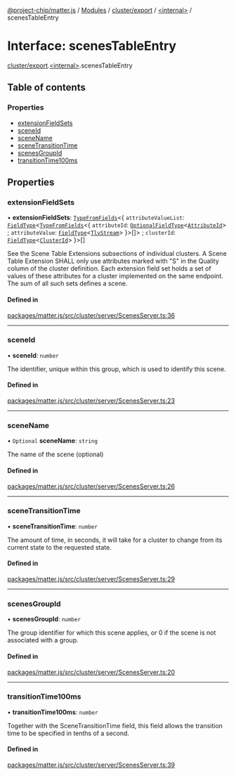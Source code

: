 [@project-chip/matter.js](../README.md) / [Modules](../modules.md) / [cluster/export](../modules/cluster_export.md) / [\<internal\>](../modules/cluster_export._internal_.md) / scenesTableEntry

# Interface: scenesTableEntry

[cluster/export](../modules/cluster_export.md).[\<internal\>](../modules/cluster_export._internal_.md).scenesTableEntry

## Table of contents

### Properties

- [extensionFieldSets](cluster_export._internal_.scenesTableEntry.md#extensionfieldsets)
- [sceneId](cluster_export._internal_.scenesTableEntry.md#sceneid)
- [sceneName](cluster_export._internal_.scenesTableEntry.md#scenename)
- [sceneTransitionTime](cluster_export._internal_.scenesTableEntry.md#scenetransitiontime)
- [scenesGroupId](cluster_export._internal_.scenesTableEntry.md#scenesgroupid)
- [transitionTime100ms](cluster_export._internal_.scenesTableEntry.md#transitiontime100ms)

## Properties

### extensionFieldSets

• **extensionFieldSets**: [`TypeFromFields`](../modules/tlv_export.md#typefromfields)\<\{ `attributeValueList`: [`FieldType`](tlv_export.FieldType.md)\<[`TypeFromFields`](../modules/tlv_export.md#typefromfields)\<\{ `attributeId`: [`OptionalFieldType`](tlv_export.OptionalFieldType.md)\<[`AttributeId`](../modules/datatype_export.md#attributeid)\> ; `attributeValue`: [`FieldType`](tlv_export.FieldType.md)\<[`TlvStream`](../modules/tlv_export.md#tlvstream)\>  }\>[]\> ; `clusterId`: [`FieldType`](tlv_export.FieldType.md)\<[`ClusterId`](../modules/datatype_export.md#clusterid)\>  }\>[]

See the Scene Table Extensions subsections of individual clusters. A Scene Table Extension SHALL only use attributes
marked with "S" in the Quality column of the cluster definition. Each extension field set holds a set of values of
these attributes for a cluster implemented on the same endpoint. The sum of all such sets defines a scene.

#### Defined in

[packages/matter.js/src/cluster/server/ScenesServer.ts:36](https://github.com/project-chip/matter.js/blob/c15b1068/packages/matter.js/src/cluster/server/ScenesServer.ts#L36)

___

### sceneId

• **sceneId**: `number`

The identifier, unique within this group, which is used to identify this scene.

#### Defined in

[packages/matter.js/src/cluster/server/ScenesServer.ts:23](https://github.com/project-chip/matter.js/blob/c15b1068/packages/matter.js/src/cluster/server/ScenesServer.ts#L23)

___

### sceneName

• `Optional` **sceneName**: `string`

The name of the scene (optional)

#### Defined in

[packages/matter.js/src/cluster/server/ScenesServer.ts:26](https://github.com/project-chip/matter.js/blob/c15b1068/packages/matter.js/src/cluster/server/ScenesServer.ts#L26)

___

### sceneTransitionTime

• **sceneTransitionTime**: `number`

The amount of time, in seconds, it will take for a cluster to change from its current state to the requested state.

#### Defined in

[packages/matter.js/src/cluster/server/ScenesServer.ts:29](https://github.com/project-chip/matter.js/blob/c15b1068/packages/matter.js/src/cluster/server/ScenesServer.ts#L29)

___

### scenesGroupId

• **scenesGroupId**: `number`

The group identifier for which this scene applies, or 0 if the scene is not associated with a group.

#### Defined in

[packages/matter.js/src/cluster/server/ScenesServer.ts:20](https://github.com/project-chip/matter.js/blob/c15b1068/packages/matter.js/src/cluster/server/ScenesServer.ts#L20)

___

### transitionTime100ms

• **transitionTime100ms**: `number`

Together with the SceneTransitionTime field, this field allows the transition time to be specified in tenths of a second.

#### Defined in

[packages/matter.js/src/cluster/server/ScenesServer.ts:39](https://github.com/project-chip/matter.js/blob/c15b1068/packages/matter.js/src/cluster/server/ScenesServer.ts#L39)
